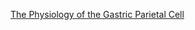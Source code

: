 
[The Physiology of the Gastric Parietal Cell](https://www.ncbi.nlm.nih.gov/pmc/articles/PMC7327232/)